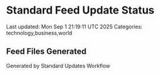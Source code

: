 # Standard Feed Update Status
Last updated: Mon Sep  1 21:19:11 UTC 2025
Categories: technology,business,world

## Feed Files Generated

Generated by Standard Updates Workflow

